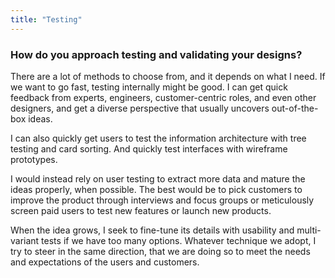 ```yaml
---
title: "Testing"
---
```

### How do you approach testing and validating your designs?

There are a lot of methods to choose from, and it depends on what I need. If we want to go fast, testing internally might be good. I can get quick feedback from experts, engineers, customer-centric roles, and even other designers, and get a diverse perspective that usually uncovers out-of-the-box ideas.

I can also quickly get users to test the information architecture with tree testing and card sorting. And quickly test interfaces with wireframe prototypes.

I would instead rely on user testing to extract more data and mature the ideas properly, when possible. The best would be to pick customers to improve the product through interviews and focus groups or meticulously screen paid users to test new features or launch new products.

When the idea grows, I seek to fine-tune its details with usability and multi-variant tests if we have too many options. Whatever technique we adopt, I try to steer in the same direction, that we are doing so to meet the needs and expectations of the users and customers.